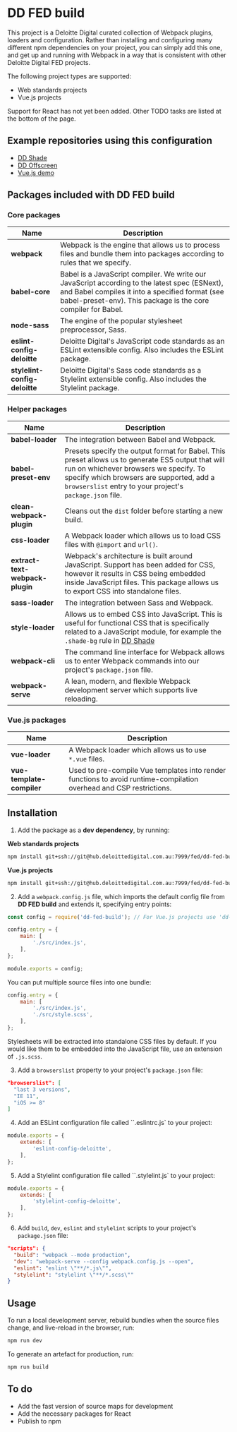 # DD FED build

This project is a Deloitte Digital curated collection of Webpack plugins, loaders and configuration. Rather than installing and configuring many different npm dependencies on your project, you can simply add this one, and get up and running with Webpack in a way that is consistent with other Deloitte Digital FED projects.

The following project types are supported:

- Web standards projects
- Vue.js projects

Support for React has not yet been added. Other TODO tasks are listed at the bottom of the page.

## Example repositories using this configuration

- [DD Shade](https://hub.deloittedigital.com.au/stash/projects/FED/repos/dd-shade/browse)
- [DD Offscreen](https://hub.deloittedigital.com.au/stash/projects/FED/repos/dd-offscreen/browse)
- [Vue.js demo](https://hub.deloittedigital.com.au/stash/projects/FED/repos/vuejs-demo/browse)

## Packages included with DD FED build

### Core packages

| Name                            | Description                                                                                                                                                                                                                                                |
|---------------------------------|------------------------------------------------------------------------------------------------------------------------------------------------------------------------------------------------------------------------------------------------------------|
| **webpack**                     | Webpack is the engine that allows us to process files and bundle them into packages according to rules that we specify.                                                                                                                                    |
| **babel-core**                  | Babel is a JavaScript compiler. We write our JavaScript according to the latest spec (ESNext), and Babel compiles it into a specified format (see babel-preset-env). This package is the core compiler for Babel.                                          |
| **node-sass**                   | The engine of the popular stylesheet preprocessor, Sass.                                                                                                                                                                                                   |
| **eslint-config-deloitte**      | Deloitte Digital's JavaScript code standards as an ESLint extensible config. Also includes the ESLint package.                                                                                                                                             |
| **stylelint-config-deloitte**   | Deloitte Digital's Sass code standards as a Stylelint extensible config. Also includes the Stylelint package.                                                                                                                                              |

### Helper packages

| Name                            | Description                                                                                                                                                                                                                                                |
|---------------------------------|------------------------------------------------------------------------------------------------------------------------------------------------------------------------------------------------------------------------------------------------------------|
| **babel-loader**                | The integration between Babel and Webpack.                                                                                                                                                                                                                 |
| **babel-preset-env**            | Presets specify the output format for Babel. This preset allows us to generate ES5 output that will run on whichever browsers we specify. To specify which browsers are supported, add a `browserslist` entry to your project's `package.json` file.       |
| **clean-webpack-plugin**        | Cleans out the `dist` folder before starting a new build.                                                                                                                                                                                                  |
| **css-loader**                  | A Webpack loader which allows us to load CSS files with `@import` and `url()`.                                                                                                                                                                             |
| **extract-text-webpack-plugin** | Webpack's architecture is built around JavaScript. Support has been added for CSS, however it results in CSS being embedded inside JavaScript files. This package allows us to export CSS into standalone files.                                           |
| **sass-loader**                 | The integration between Sass and Webpack.                                                                                                                                                                                                                  |
| **style-loader**                | Allows us to embed CSS into JavaScript. This is useful for functional CSS that is specifically related to a JavaScript module, for example the `.shade-bg` rule in [DD Shade](https://hub.deloittedigital.com.au/stash/projects/FED/repos/dd-shade/browse) |
| **webpack-cli**                 | The command line interface for Webpack allows us to enter Webpack commands into our project's `package.json` file.                                                                                                                                         |
| **webpack-serve**               | A lean, modern, and flexible Webpack development server which supports live reloading.                                                                                                                                                                     |

### Vue.js packages

| Name                            | Description                                                                                                                                                                                                                                                |
|---------------------------------|------------------------------------------------------------------------------------------------------------------------------------------------------------------------------------------------------------------------------------------------------------|
| **vue-loader**                  | A Webpack loader which allows us to use `*.vue` files.                                                                                                                                                                                                     |
| **vue-template-compiler**       | Used to pre-compile Vue templates into render functions to avoid runtime-compilation overhead and CSP restrictions.                                                                                                                                        |

## Installation

1. Add the package as a **dev dependency**, by running:

**Web standards projects**

```bash
npm install git+ssh://git@hub.deloittedigital.com.au:7999/fed/dd-fed-build --save-dev
```

**Vue.js projects**

```bash
npm install git+ssh://git@hub.deloittedigital.com.au:7999/fed/dd-fed-build-vuejs --save-dev
```

2. Add a `webpack.config.js` file, which imports the default config file from **DD FED build** and extends it, specifying entry points:

```js
const config = require('dd-fed-build'); // For Vue.js projects use 'dd-fed-build-vuejs' instead

config.entry = {
	main: [
		'./src/index.js',
	],
};

module.exports = config;
```

You can put multiple source files into one bundle:

```js
config.entry = {
	main: [
		'./src/index.js',
		'./src/style.scss',
	],
};
```

Stylesheets will be extracted into standalone CSS files by default. If you would like them to be embedded into the JavaScript file, use an extension of `.js.scss`.

3. Add a `browserslist` property to your project's `package.json` file:

```json
"browserslist": [
  "last 3 versions",
  "IE 11",
  "iOS >= 8"
]
```

4. Add an ESLint configuration file called ``.eslintrc.js` to your project:

```js
module.exports = {
	extends: [
		'eslint-config-deloitte',
	],
};
```

5. Add a Stylelint configuration file called ``.stylelint.js` to your project:

```js
module.exports = {
	extends: [
		'stylelint-config-deloitte',
	],
};
```

6. Add `build`, `dev`, `eslint` and `stylelint` scripts to your project's `package.json` file:

```json
"scripts": {
  "build": "webpack --mode production",
  "dev": "webpack-serve --config webpack.config.js --open",
  "eslint": "eslint \"**/*.js\"",
  "stylelint": "stylelint \"**/*.scss\""
}
```

## Usage

To run a local development server, rebuild bundles when the source files change, and live-reload in the browser, run:

```bash
npm run dev
```

To generate an artefact for production, run:

```bash
npm run build
```


## To do

- Add the fast version of source maps for development
- Add the necessary packages for React
- Publish to npm
